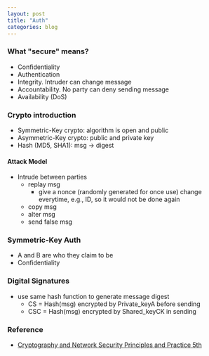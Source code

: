 ```yaml
---
layout: post
title: "Auth"
categories: blog
---
```


### What "secure" means?
* Confidentiality
* Authentication
* Integrity. Intruder can change message
* Accountability. No party can deny sending message
* Availability (DoS)

### Crypto introduction
* Symmetric-Key crypto: algorithm is open and public
* Asymmetric-Key crypto: public and private key
* Hash (MD5, SHA1): msg -> digest

#### Attack Model
* Intrude between parties
    * replay msg
        * give a nonce (randomly generated for once use) change everytime, e.g., ID, so it would not be done again
    * copy msg
    * alter msg
    * send false msg

### Symmetric-Key Auth
* A and B are who they claim to be
* Confidentiality

### Digital Signatures
* use same hash function to generate message digest
    * CS = Hash(msg) encrypted by Private_keyA before sending
    * CSC = Hash(msg) encrypted by Shared_keyCK in sending

### Reference
* [Cryptography and Network Security Principles and Practice 5th](https://www.cs.ucy.ac.cy/courses/EPL475/Cryptography_and_Network_Security_Principles_and_Practice_5thEdition.pdf)